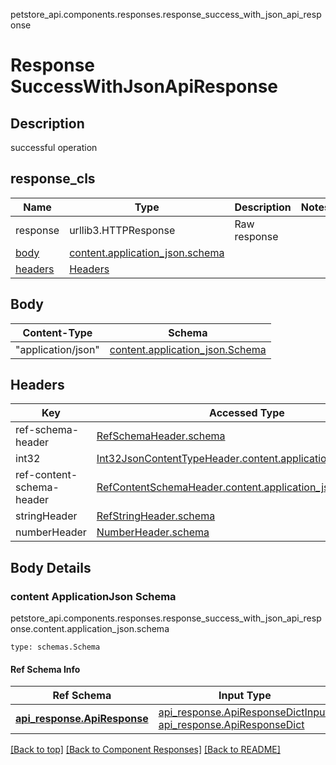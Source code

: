 petstore_api.components.responses.response_success_with_json_api_response
# Response SuccessWithJsonApiResponse

## Description
successful operation

## response_cls
Name | Type | Description  | Notes
------------- | ------------- | ------------- | -------------
response | urllib3.HTTPResponse | Raw response |
[body](#body) | [content.application_json.schema](#content-applicationjson-schema) |  |
[headers](#headers) | [Headers](#headers) |  |

## Body
Content-Type | Schema
------------ | -------
"application/json" | [content.application_json.Schema](#content-applicationjson-schema)

## Headers
Key | Accessed Type | Description  | Notes
------------- | ------------- | ------------- | -------------
ref-schema-header | [RefSchemaHeader.schema](../../components/headers/header_ref_schema_header.md#schema) | | 
int32 | [Int32JsonContentTypeHeader.content.application_json.schema](../../components/headers/header_int32_json_content_type_header.md#content-applicationjson-schema) | | 
ref-content-schema-header | [RefContentSchemaHeader.content.application_json.schema](../../components/headers/header_ref_content_schema_header.md#content-applicationjson-schema) | | 
stringHeader | [RefStringHeader.schema](../../components/headers/header_ref_string_header.md#schema) | | 
numberHeader | [NumberHeader.schema](../../components/headers/header_number_header.md#schema) | | optional

## Body Details
### content ApplicationJson Schema
petstore_api.components.responses.response_success_with_json_api_response.content.application_json.schema
```
type: schemas.Schema
```

#### Ref Schema Info
Ref Schema | Input Type | Output Type
---------- | ---------- | -----------
[**api_response.ApiResponse**](../../components/schema/api_response.md) | [api_response.ApiResponseDictInput](../../components/schema/api_response.md#apiresponsedictinput), [api_response.ApiResponseDict](../../components/schema/api_response.md#apiresponsedict) | [api_response.ApiResponseDict](../../components/schema/api_response.md#apiresponsedict)

[[Back to top]](#top) [[Back to Component Responses]](../../../README.md#Component-Responses) [[Back to README]](../../../README.md)
